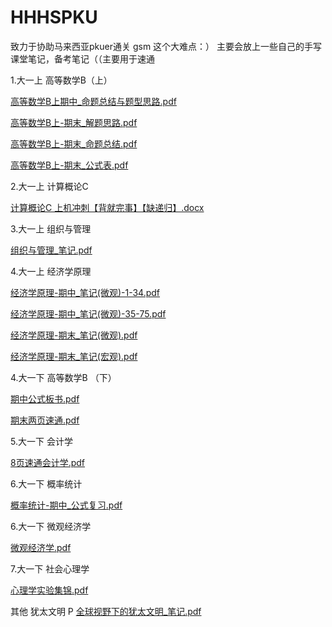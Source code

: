 # HHHSPKU
致力于协助马来西亚pkuer通关 gsm 这个大难点：）
主要会放上一些自己的手写课堂笔记，备考笔记（（主要用于速通

1.大一上 高等数学B（上）

[高等数学B上期中_命题总结与题型思路.pdf](https://github.com/user-attachments/files/20839502/B._.pdf)

[高等数学B上-期末_解题思路.pdf](https://github.com/user-attachments/files/20839503/B.-._.pdf)

[高等数学B上-期末_命题总结.pdf](https://github.com/user-attachments/files/20839504/B.-._.pdf)

[高等数学B上-期末_公式表.pdf](https://github.com/user-attachments/files/20839510/B.-._.pdf)

2.大一上 计算概论C

[计算概论C 上机冲刺【背就完事】【缺递归】.docx](https://github.com/user-attachments/files/20839554/C.docx)

3.大一上 组织与管理

[组织与管理_笔记.pdf](https://github.com/user-attachments/files/20839573/_.pdf)

4.大一上 经济学原理

[经济学原理-期中_笔记(微观)-1-34.pdf](https://github.com/user-attachments/files/20839804/-._.-1-34.pdf)

[经济学原理-期中_笔记(微观)-35-75.pdf](https://github.com/user-attachments/files/20839873/-._.-35-75.pdf)

[经济学原理-期末_笔记(微观).pdf](https://github.com/user-attachments/files/20839673/-._.pdf)

[经济学原理-期末_笔记(宏观).pdf](https://github.com/user-attachments/files/20839677/-._.pdf)

4.大一下 高等数学B （下）

[期中公式板书.pdf](https://github.com/user-attachments/files/20839889/default.pdf)

[期末两页速通.pdf](https://github.com/user-attachments/files/20840042/default.pdf)

5.大一下 会计学 

[8页速通会计学.pdf](https://github.com/user-attachments/files/20839477/8.pdf)

6.大一下 概率统计

[概率统计-期中_公式复习.pdf](https://github.com/user-attachments/files/20839484/-._.pdf)

6.大一下 微观经济学

[微观经济学.pdf](https://github.com/user-attachments/files/20839967/default.pdf)

7.大一下 社会心理学

[心理学实验集锦.pdf](https://github.com/user-attachments/files/21093597/default.pdf)




其他 犹太文明 P
[全球视野下的犹太文明_笔记.pdf](https://github.com/user-attachments/files/20839530/_.pdf)



